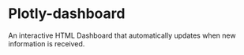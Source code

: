 # Plotly-dashboard
An interactive HTML Dashboard that automatically updates when new information is received.
